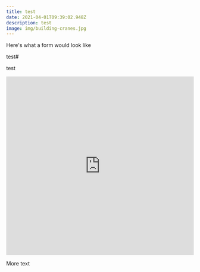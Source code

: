```yaml
---
title: test
date: 2021-04-01T09:39:02.948Z
description: test
image: img/building-cranes.jpg
---
```

Here's what a form would look like

test#

test

<iframe width="640px" height= "480px" src= "https://forms.office.com/Pages/ResponsePage.aspx?id=8OxxzpcLskeWbLTsyNsj8hNdbngt8uNCnzRZ6ALOFUdUQThOVEgzWk5KQjZVVEE4NERHM0ZTQUVDVy4u&embed=true" frameborder= "0" marginwidth= "0" marginheight= "0" style= "border: none; max-width:100%; max-height:100vh" allowfullscreen webkitallowfullscreen mozallowfullscreen msallowfullscreen> </iframe>



More text